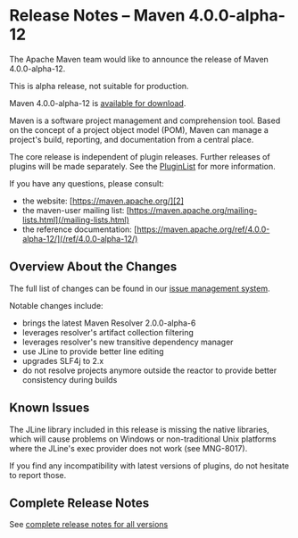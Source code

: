 <!--
Licensed to the Apache Software Foundation (ASF) under one
or more contributor license agreements.  See the NOTICE file
distributed with this work for additional information
regarding copyright ownership.  The ASF licenses this file
to you under the Apache License, Version 2.0 (the
"License"); you may not use this file except in compliance
with the License.  You may obtain a copy of the License at

http://www.apache.org/licenses/LICENSE-2.0

Unless required by applicable law or agreed to in writing,
software distributed under the License is distributed on an
"AS IS" BASIS, WITHOUT WARRANTIES OR CONDITIONS OF ANY
KIND, either express or implied.  See the License for the
specific language governing permissions and limitations
under the License.

NOTE: For help with the syntax of this file, see:
http://maven.apache.org/doxia/modules/index.html#Markdown
-->

# Release Notes &#x2013; Maven 4.0.0-alpha-12

The Apache Maven team would like to announce the release of Maven 4.0.0-alpha-12.

This is alpha release, not suitable for production.

Maven 4.0.0-alpha-12 is [available for download][0].

Maven is a software project management and comprehension tool. Based on the concept of a project object model (POM), Maven can manage a project's build, reporting, and documentation from a central place.

The core release is independent of plugin releases. Further releases of plugins will be made separately. See the [PluginList][1] for more information.

If you have any questions, please consult:

- the website: [https://maven.apache.org/][2]
- the maven-user mailing list: [https://maven.apache.org/mailing-lists.html](/mailing-lists.html)
- the reference documentation: [https://maven.apache.org/ref/4.0.0-alpha-12/](/ref/4.0.0-alpha-12/)

## Overview About the Changes

The full list of changes can be found in our [issue management system][4].

Notable changes include:
* brings the latest Maven Resolver 2.0.0-alpha-6
* leverages resolver's artifact collection filtering
* leverages resolver's new transitive dependency manager
* use JLine to provide better line editing
* upgrades SLF4j to 2.x
* do not resolve projects anymore outside the reactor to provide better consistency during builds

## Known Issues

The JLine library included in this release is missing the native libraries, which will cause problems on Windows or
non-traditional Unix platforms where the JLine's exec provider does not work (see MNG-8017).

If you find any incompatibility with latest versions of plugins, do not hesitate to report those.

## Complete Release Notes

See [complete release notes for all versions][5]

[0]: https://dlcdn.apache.org/maven/maven-4/4.0.0-alpha-12/
[1]: ../../plugins/index.html
[2]: https://maven.apache.org/
[4]: https://issues.apache.org/jira/secure/ReleaseNote.jspa?projectId=12316922&version=12354059
[5]: ../../docs/history.html

